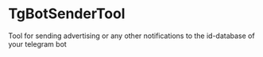# TgBotSenderTool
Tool for sending advertising or any other notifications to the id-database of your telegram bot
